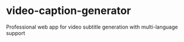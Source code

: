 # video-caption-generator
Professional web app for video subtitle generation with multi-language support
